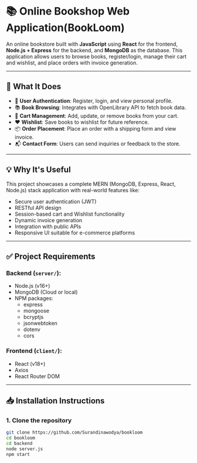 # 📚 Online Bookshop Web Application(BookLoom)

An online bookstore built with **JavaScript** using **React** for the frontend, **Node.js + Express** for the backend, and **MongoDB** as the database. This application allows users to browse books, register/login, manage their cart and wishlist, and place orders with invoice generation.

---

## 🧩 What It Does

- 🔐 **User Authentication**: Register, login, and view personal profile.
- 📚 **Book Browsing**: Integrates with OpenLibrary API to fetch book data.
- 🛒 **Cart Management**: Add, update, or remove books from your cart.
- ❤️ **Wishlist**: Save books to wishlist for future reference.
- 📦 **Order Placement**: Place an order with a shipping form and view invoice.
- 📬 **Contact Form**: Users can send inquiries or feedback to the store.

---

## 💡 Why It's Useful

This project showcases a complete MERN (MongoDB, Express, React, Node.js) stack application with real-world features like:

- Secure user authentication (JWT)
- RESTful API design
- Session-based cart and Wishlist functionality
- Dynamic invoice generation
- Integration with public APIs
- Responsive UI suitable for e-commerce platforms

---

## ✅ Project Requirements

### Backend (`server/`):

- Node.js (v16+)
- MongoDB (Cloud or local)
- NPM packages:
  - express
  - mongoose
  - bcryptjs
  - jsonwebtoken
  - dotenv
  - cors

### Frontend (`client/`):

- React (v18+)
- Axios
- React Router DOM

---

## 📥 Installation Instructions

### 1. Clone the repository

```bash
git clone https://github.com/Surandinawodya/bookloom
cd bookloom
cd backend 
node server.js
npm start
